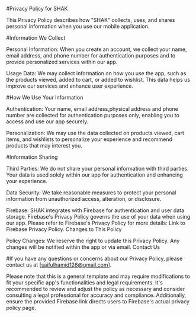 #Privacy Policy for SHAK

This Privacy Policy describes how "SHAK" collects, uses, and shares personal information when you use our mobile application.

#Information We Collect

Personal Information: When you create an account, we collect your name, email address, and phone number for authentication purposes and to provide personalized services within our app.

Usage Data: We may collect information on how you use the app, such as the products viewed, added to cart, or added to wishlist. This data helps us improve our services and enhance user experience.

#How We Use Your Information

Authentication: Your name, email address,physical address and phone number are collected for authentication purposes only, enabling you to access and use our app securely.

Personalization: We may use the data collected on products viewed, cart items, and wishlists to personalize your experience and recommend products that may interest you.

#Information Sharing

Third Parties: We do not share your personal information with third parties. Your data is used solely within our app for authentication and enhancing your experience.

Data Security: We take reasonable measures to protect your personal information from unauthorized access, alteration, or disclosure.

Firebase: SHAK integrates with Firebase for authentication and user data storage. Firebase's Privacy Policy governs the use of your data when using our app. Please refer to Firebase's Privacy Policy for more details: Link to Firebase Privacy Policy. Changes to This Policy

Policy Changes: We reserve the right to update this Privacy Policy. Any changes will be notified within the app or via email. Contact Us

#If you have any questions or concerns about our Privacy Policy, please contact us at [saifulhamid126@gmail.com].

Please note that this is a general template and may require modifications to fit your specific app's functionalities and legal requirements. It's recommended to review and adjust the policy as necessary and consider consulting a legal professional for accuracy and compliance. Additionally, ensure the provided Firebase link directs users to Firebase's actual privacy policy page.
